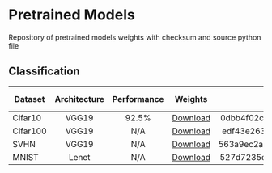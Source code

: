 # Pretrained Models
Repository of pretrained models weights with checksum and source python file

## Classification
| Dataset        | Architecture    | Performance  | Weights                                                                                             | Checksum                         | Source file                                                                                                       |
| -------------- |:---------------:| :----------: | :-------------------------------------------------------------------------------------------------: | :------------------------------: | :----------------------------------------------------------------------------------------------------------------:|
| Cifar10        | VGG19           | 92.5%        | [Download](https://pageperso.lis-lab.fr/~luc.giffon/models/1522967518.1916964_vgg19_cifar10.h5)     | 0dbb4f02ceb1f4acb6e24831758106e5 |    [Source](https://github.com/lucgiffon/pretrained-models/blob/master/models/classification/cifar10_vgg19.py)    |
| Cifar100       | VGG19           | N/A          | [Download](https://pageperso.lis-lab.fr/~luc.giffon/models/1530965727.781668_vgg19_cifar100fine.h5) | edf43e263fec05e2c013dd5a2128fc38 |    [Source](https://github.com/lucgiffon/pretrained-models/blob/master/models/classification/cifar100_vgg19.py)   |
| SVHN           | VGG19           | N/A          | [Download](https://pageperso.lis-lab.fr/~luc.giffon/models/1529968150.5454917_vgg19_svhn.h5)        | 563a9ec2aad37459bd1ed0e329441b05 |    [Source](https://github.com/lucgiffon/pretrained-models/blob/master/models/classification/svhn_vgg19.py)       |
| MNIST          | Lenet           | N/A          | [Download](https://pageperso.lis-lab.fr/~luc.giffon/models/1524640419.938414_lenet_mnist.h5)        | 527d7235c213278df1d15d3fe685eb5c |    [Source](https://github.com/lucgiffon/pretrained-models/blob/master/models/classification/mnist_lenet.py)      |
